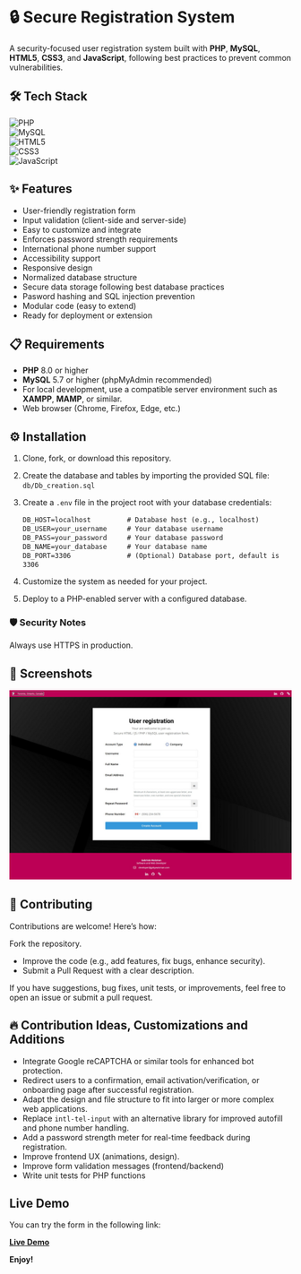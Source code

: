 # 🔒 Secure Registration System

A security-focused user registration system built with **PHP**, **MySQL**, **HTML5**, **CSS3**, and **JavaScript**, following best practices to prevent common vulnerabilities.  


## 🛠️ Tech Stack

![PHP](https://img.shields.io/badge/PHP-8.0%2B-777BB4?logo=php)  
![MySQL](https://img.shields.io/badge/MySQL-5.7%2B-4479A1?logo=mysql)  
![HTML5](https://img.shields.io/badge/HTML5-E34F26?logo=html5&logoColor=white)  
![CSS3](https://img.shields.io/badge/CSS3-1572B6?logo=css3&logoColor=white)  
![JavaScript](https://img.shields.io/badge/JavaScript-F7DF1E?logo=javascript&logoColor=black) 



## ✨ Features

- User-friendly registration form
- Input validation (client-side and server-side)
- Easy to customize and integrate
- Enforces password strength requirements
- International phone number support
- Accessibility support
- Responsive design
- Normalized database structure
- Secure data storage following best database practices
- Pasword hashing and SQL injection prevention
- Modular code (easy to extend)
- Ready for deployment or extension



## 📋 Requirements

- **PHP** 8.0 or higher  
- **MySQL** 5.7 or higher (phpMyAdmin recommended)  
- For local development, use a compatible server environment such as **XAMPP**, **MAMP**, or similar.
- Web browser (Chrome, Firefox, Edge, etc.)

## ⚙️ Installation

1. Clone, fork, or download this repository.
2. Create the database and tables by importing the provided SQL file: `db/Db_creation.sql`
3. Create a `.env` file in the project root with your database credentials:

    ```env
    DB_HOST=localhost         # Database host (e.g., localhost)
    DB_USER=your_username     # Your database username
    DB_PASS=your_password     # Your database password
    DB_NAME=your_database     # Your database name
    DB_PORT=3306              # (Optional) Database port, default is 3306
    ```
4. Customize the system as needed for your project.  
5. Deploy to a PHP-enabled server with a configured database.



### 🛡️ Security Notes

Always use HTTPS in production.



## 📸 Screenshots

![Preview](/images/screenshot-01-resize.jpg)



## 🤝 Contributing

Contributions are welcome! 
Here’s how:

Fork the repository.
- Improve the code (e.g., add features, fix bugs, enhance security).
- Submit a Pull Request with a clear description.

If you have suggestions, bug fixes, unit tests, or improvements, feel free to open an issue or submit a pull request.



## 🔥 Contribution Ideas, Customizations and Additions

- Integrate Google reCAPTCHA or similar tools for enhanced bot protection.
- Redirect users to a confirmation, email activation/verification, or onboarding page after successful registration.
- Adapt the design and file structure to fit into larger or more complex web applications.
- Replace `intl-tel-input` with an alternative library for improved autofill and phone number handling.
- Add a password strength meter for real-time feedback during registration.
- Improve frontend UX (animations, design).
- Improve form validation messages (frontend/backend)
- Write unit tests for PHP functions



## Live Demo 

You can try the form in the following link:

**<a href="https://gabywaisman.com/portfolio/secure-registration-form/index.html" target="_blank" rel="noopener">Live Demo</a>**


**Enjoy!**
